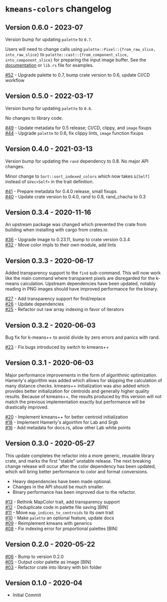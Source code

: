 # `kmeans-colors` changelog

## Version 0.6.0 - 2023-07

Version bump for updating `palette` to `0.7`.

Users will need to change calls using
`palette::Pixel::{from_raw_slice, into_raw_slice}`
to `palette::cast::{from_component_slice, into_component_slice}` for preparing
the input image buffer. See the [documentation] or `lib.rs` file for examples.

[#52][52] - Upgrade palette to 0.7, bump crate version to 0.6, update CI/CD workflow

## Version 0.5.0 - 2022-03-17

Version bump for updating `palette` to `0.6`.

No changes to library code.

[#49][49] - Update metadata for 0.5 release; CI/CD, clippy, and `image` fixups  
[#44][44] - Upgrade `palette` to 0.6, fix clippy lints, `image` function fixups

## Version 0.4.0 - 2021-03-13

Version bump for updating the `rand` dependency to 0.8. No major API changes.

Minor change to `Sort::sort_indexed_colors` which now takes `&[Self]` instead of
`&Vec<Self>` in the trait definition.

[#41][41] - Prepare metadata for 0.4.0 release, small fixups  
[#40][40] - Update crate version to 0.4.0, rand to 0.8, rand_chacha to 0.3

## Version 0.3.4 - 2020-11-16

An upstream package was changed which prevented the crate from building when
installing with cargo from crates.io.

[#36][36] - Upgrade image to 0.23.11, bump to crate version 0.3.4  
[#32][32] - Move color impls to their own module, add lints  

## Version 0.3.3 - 2020-06-17

Added transparency support to the `find` sub-command. This will now work like
the main command where transparent pixels are disregarded for the k-means
calculation. Upstream dependencies have been updated, notably reading in PNG
images should have improved performance for the binary.

[#27][27] - Add transparency support for find/replace  
[#26][26] - Update dependencies  
[#25][25] - Refactor out raw array indexing in favor of iterators  

## Version 0.3.2 - 2020-06-03

Bug fix for k-means++ to avoid divide by zero errors and panics with rand.

[#23][23] - Fix bugs introduced by switch to kmeans++  

## Version 0.3.1 - 2020-06-03

Major performance improvements in the form of algorithmic
optimization. Hamerly's algorithm was added which allows for skipping the
calculation of many distance checks. kmeans++ initialization was also added
which provides better initialization for centroids and generally higher quality
results. Because of kmeans++, the results produced by this version will not
match the previous implementation exactly but performance will be drastically
improved.

[#20][20] - Implement kmeans++ for better centroid initialization  
[#18][18] - Implement Hamerly's algoirthm for Lab and Srgb  
[#16][16] - Add metadata for docs.rs, allow other Lab white points  

## Version 0.3.0 - 2020-05-27

This update completes the refactor into a more generic, reusable library crate,
and marks the first "stable" unstable release. The next breaking change release
will occur after the color dependency has been updated, which will bring better
performance to color and format conversions.
* Heavy dependencies have been made optional.
* Changes in the API should be much smaller.
* Binary performance has been improved due to the refactor.

[#13][13] - Rethink MapColor trait, add transparency support  
[#12][12] - Deduplicate code in palette file saving [BIN]  
[#11][11] - Move `map_indices_to_centroids` to its own trait  
[#10][10] - Make `palette` an optional feature, update docs  
[#09][9] - Reimplement kmeans with generics  
[#08][8] - Fix indexing error for proportional palettes [BIN]  

## Version 0.2.0 - 2020-05-22

[#06][6] - Bump to version 0.2.0  
[#05][5] - Output color palette as image [BIN]  
[#03][3] - Refactor crate into library with bin folder  

## Version 0.1.0 - 2020-04
* Initial Commit

[52]: https://github.com/okaneco/kmeans-colors/pull/52
[49]: https://github.com/okaneco/kmeans-colors/pull/49
[44]: https://github.com/okaneco/kmeans-colors/pull/44
[41]: https://github.com/okaneco/kmeans-colors/pull/41
[40]: https://github.com/okaneco/kmeans-colors/pull/40
[36]: https://github.com/okaneco/kmeans-colors/pull/36
[32]: https://github.com/okaneco/kmeans-colors/pull/32
[27]: https://github.com/okaneco/kmeans-colors/pull/27
[26]: https://github.com/okaneco/kmeans-colors/pull/26
[25]: https://github.com/okaneco/kmeans-colors/pull/25
[23]: https://github.com/okaneco/kmeans-colors/pull/23
[20]: https://github.com/okaneco/kmeans-colors/pull/20
[18]: https://github.com/okaneco/kmeans-colors/pull/18
[16]: https://github.com/okaneco/kmeans-colors/pull/16
[13]: https://github.com/okaneco/kmeans-colors/pull/13
[12]: https://github.com/okaneco/kmeans-colors/pull/12
[11]: https://github.com/okaneco/kmeans-colors/pull/11
[10]: https://github.com/okaneco/kmeans-colors/pull/10
[9]: https://github.com/okaneco/kmeans-colors/pull/9
[8]: https://github.com/okaneco/kmeans-colors/pull/8
[6]: https://github.com/okaneco/kmeans-colors/pull/6
[5]: https://github.com/okaneco/kmeans-colors/pull/5
[3]: https://github.com/okaneco/kmeans-colors/pull/3
[documentation]: https://docs.rs/kmeans_colors
